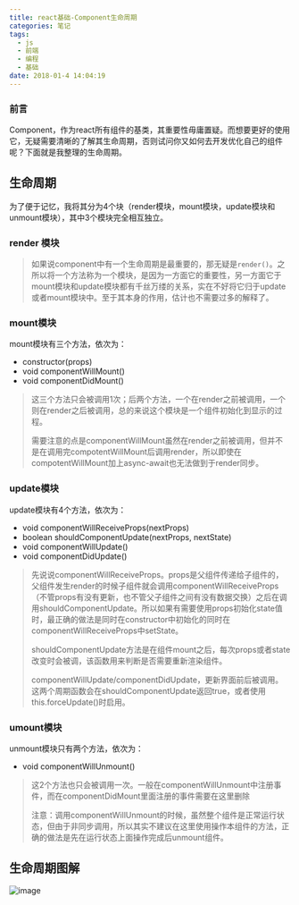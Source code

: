 ```yaml
---
title: react基础-Component生命周期
categories: 笔记
tags:
  - js
  - 前端
  - 编程
  - 基础
date: 2018-01-4 14:04:19
---
```

### 前言
Component，作为react所有组件的基类，其重要性毋庸置疑。而想要更好的使用它，无疑需要清晰的了解其生命周期，否则试问你又如何去开发优化自己的组件呢？下面就是我整理的生命周期。
<!-- more-->
## 生命周期
为了便于记忆，我将其分为4个块（render模块，mount模块，update模块和unmount模块），其中3个模块完全相互独立。
### render 模块
>如果说component中有一个生命周期是最重要的，那无疑是`render()`。之所以将一个方法称为一个模块，是因为一方面它的重要性，另一方面它于mount模块和update模块都有千丝万缕的关系，实在不好将它归于update或者mount模块中。至于其本身的作用，估计也不需要过多的解释了。
>

### mount模块
mount模块有三个方法，依次为：
- constructor(props)
- void componentWillMount()
- void componentDidMount()

>这三个方法只会被调用1次；后两个方法，一个在render之前被调用，一个则在render之后被调用，总的来说这个模块是一个组件初始化到显示的过程。
>
>需要注意的点是componentWillMount虽然在render之前被调用，但并不是在调用完compotentWillMount后调用render，所以即使在compotentWillMount加上async-await也无法做到于render同步。 
>

### update模块
update模块有4个方法，依次为：
- void componentWillReceiveProps(nextProps)
- boolean shouldComponentUpdate(nextProps, nextState)
- void componentWillUpdate()
- void componentDidUpdate()

>先说说componentWillReceiveProps。props是父组件传递给子组件的，父组件发生render的时候子组件就会调用componentWillReceiveProps（不管props有没有更新，也不管父子组件之间有没有数据交换）之后在调用shouldComponentUpdate。所以如果有需要使用props初始化state值时，最正确的做法是同时在constructor中初始化的同时在componentWillReceiveProps中setState。
>
>shouldComponentUpdate方法是在组件mount之后，每次props或者state改变时会被调，该函数用来判断是否需要重新渲染组件。
>
>componentWillUpdate/componentDidUpdate，更新界面前后被调用。这两个周期函数会在shouldComponentUpdate返回true，或者使用this.forceUpdate()时启用。
>

### umount模块
unmount模块只有两个方法，依次为：
- void componentWillUnmount()

>这2个方法也只会被调用一次。一般在componentWillUnmount中注册事件，而在componentDidMount里面注册的事件需要在这里删除
>
>注意：调用componentWillUnmount的时候，虽然整个组件是正常运行状态，但由于非同步调用，所以其实不建议在这里使用操作本组件的方法，正确的做法是先在运行状态上面操作完成后unmount组件。
>

## 生命周期图解
![image](/images/react_lifecycle.png)

